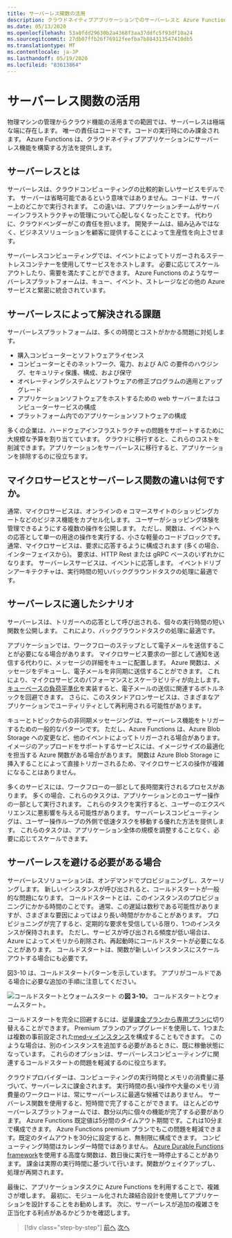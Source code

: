 ```yaml
---
title: サーバーレス関数の活用
description: クラウドネイティブアプリケーションでのサーバーレスと Azure Functions の活用
ms.date: 05/13/2020
ms.openlocfilehash: 53a0fdd29630b2a4368f3aa37ddfc5f93df10a24
ms.sourcegitcommit: 27db07ffb26f76912feefba7b884313547410db5
ms.translationtype: MT
ms.contentlocale: ja-JP
ms.lasthandoff: 05/19/2020
ms.locfileid: "83613864"
---
```

# <a name="leveraging-serverless-functions"></a>サーバーレス関数の活用

物理マシンの管理からクラウド機能の活用までの範囲では、サーバーレスは極端な端に存在します。 唯一の責任はコードです。コードの実行時にのみ課金されます。 Azure Functions は、クラウドネイティブアプリケーションにサーバーレス機能を構築する方法を提供します。

## <a name="what-is-serverless"></a>サーバーレスとは

サーバーレスは、クラウドコンピューティングの比較的新しいサービスモデルです。 サーバーは省略可能であるという意味ではありません。コードは、サーバー上のどこかで実行されます。 この違いは、アプリケーションチームがサーバーインフラストラクチャの管理について心配しなくなったことです。 代わりに、クラウドベンダーがこの責任を担います。 開発チームは、組み込みではなく、ビジネスソリューションを顧客に提供することによって生産性を向上させます。

サーバーレスコンピューティングでは、イベントによってトリガーされるステートレスコンテナーを使用してサービスをホストします。 必要に応じてスケールアウトしたり、需要を満たすことができます。 Azure Functions のようなサーバーレスプラットフォームは、キュー、イベント、ストレージなどの他の Azure サービスと緊密に統合されています。

## <a name="what-challenges-are-solved-by-serverless"></a>サーバーレスによって解決される課題

サーバーレスプラットフォームは、多くの時間とコストがかかる問題に対処します。

- 購入コンピューターとソフトウェアライセンス
- コンピューターとそのネットワーク、電力、および A/C の要件のハウジング、セキュリティ保護、構成、および保守
- オペレーティングシステムとソフトウェアの修正プログラムの適用とアップグレード
- アプリケーションソフトウェアをホストするための web サーバーまたはコンピューターサービスの構成
- プラットフォーム内でのアプリケーションソフトウェアの構成

多くの企業は、ハードウェアインフラストラクチャの問題をサポートするために大規模な予算を割り当てています。 クラウドに移行すると、これらのコストを削減できます。アプリケーションをサーバーレスに移行すると、アプリケーションを排除するのに役立ちます。

## <a name="what-is-the-difference-between-a-microservice-and-a-serverless-function"></a>マイクロサービスとサーバーレス関数の違いは何ですか。

通常、マイクロサービスは、オンラインの e コマースサイトのショッピングカートなどのビジネス機能をカプセル化します。 ユーザーがショッピング体験を管理できるようにする複数の操作を公開します。 ただし、関数は、イベントへの応答として単一の用途の操作を実行する、小さな軽量のコードブロックです。
通常、マイクロサービスは、要求に応答するように構成されます (多くの場合、インターフェイスから)。 要求は、HTTP Rest または gRPC ベースのいずれかになります。 サーバーレスサービスは、イベントに応答します。 イベントドリブンアーキテクチャは、実行時間の短いバックグラウンドタスクの処理に最適です。

## <a name="what-scenarios-are-appropriate-for-serverless"></a>サーバーレスに適したシナリオ

サーバーレスは、トリガーへの応答として呼び出される、個々の実行時間の短い関数を公開します。 これにより、バックグラウンドタスクの処理に最適です。

アプリケーションでは、ワークフローのステップとして電子メールを送信することが必要になる場合があります。 マイクロサービス要求の一部として通知を送信する代わりに、メッセージの詳細をキューに配置します。 Azure 関数は、メッセージをデキューし、電子メールを非同期に送信することができます。 これにより、マイクロサービスのパフォーマンスとスケーラビリティが向上します。 [キューベースの負荷平準化](https://docs.microsoft.com/azure/architecture/patterns/queue-based-load-leveling)を実装すると、電子メールの送信に関連するボトルネックを回避できます。 さらに、このスタンドアロンサービスは、さまざまなアプリケーションでユーティリティとして再利用される可能性があります。

キューとトピックからの非同期メッセージングは、サーバーレス機能をトリガーするための一般的なパターンです。 ただし、Azure Functions は、Azure Blob Storage への変更など、他のイベントによってトリガーされる場合があります。 イメージのアップロードをサポートするサービスには、イメージサイズの最適化を担当する Azure 関数がある場合があります。 関数は Azure Blob Storage に挿入することによって直接トリガーされるため、マイクロサービスの操作が複雑になることはありません。

多くのサービスには、ワークフローの一部として長時間実行されるプロセスがあります。 多くの場合、これらのタスクは、アプリケーションとのユーザー操作の一部として実行されます。 これらのタスクを実行すると、ユーザーのエクスペリエンスに悪影響を与える可能性があります。 サーバーレスコンピューティングは、ユーザー操作ループの外側で低速タスクを移動する優れた方法を提供します。 これらのタスクは、アプリケーション全体の規模を調整することなく、必要に応じてスケールできます。

## <a name="when-should-you-avoid-serverless"></a>サーバーレスを避ける必要がある場合

サーバーレスソリューションは、オンデマンドでプロビジョニングし、スケーリングします。 新しいインスタンスが呼び出されると、コールドスタートが一般的な問題になります。 コールドスタートとは、このインスタンスのプロビジョニングにかかる時間のことです。 通常、この遅延は数秒である可能性がありますが、さまざまな要因によってはより長い時間がかかることがあります。 プロビジョニングが完了すると、定期的な要求を受信している限り、1つのインスタンスが保持されます。 ただし、サービスが呼び出される頻度が低い場合は、Azure によってメモリから削除され、再起動時にコールドスタートが必要になることがあります。 コールドスタートは、関数が新しいインスタンスにスケールアウトする場合にも必要です。

図3-10 は、コールドスタートパターンを示しています。 アプリがコールドである場合に必要な追加の手順に注意してください。

![コールドスタートとウォームスタート ](./media/cold-start-warm-start.png)
 の**図 3-10**。 コールドスタートとウォームスタート。

コールドスタートを完全に回避するには、[従量課金プランから専用プランに](https://azure.microsoft.com/blog/understanding-serverless-cold-start/)切り替えることができます。 Premium プランのアップグレードを使用して、1つまたは複数の事前設定された[med-v インスタンス](https://docs.microsoft.com/azure/azure-functions/functions-premium-plan#pre-warmed-instances)を構成することもできます。 このような場合は、別のインスタンスを追加する必要があるときに、既に稼働状態になっています。 これらのオプションは、サーバーレスコンピューティングに関連するコールドスタートの問題を軽減するのに役立ちます。

クラウドプロバイダーは、コンピューティングの実行時間とメモリの消費量に基づいて、サーバーレスに課金されます。 実行時間の長い操作や大量のメモリ消費量のワークロードは、常にサーバーレスに最適な候補ではありません。 サーバーレス関数を使用すると、短時間で完了することができます。 ほとんどのサーバーレスプラットフォームでは、数分以内に個々の機能が完了する必要があります。 Azure Functions 既定値は5分間のタイムアウト期間です。これは10分まで構成できます。 Azure Functions premium プランでもこの問題を軽減できます。既定のタイムアウトを30分に設定すると、無制限に構成できます。 コンピューティング時間はカレンダー時間ではありません。 [Azure Durable Functions framework](https://docs.microsoft.com/azure/azure-functions/durable/durable-functions-overview?tabs=csharp)を使用する高度な関数は、数日後に実行を一時停止することがあります。 課金は実際の実行時間に基づいて行います。関数がウェイクアップし、処理が再開されます。

最後に、アプリケーションタスクに Azure Functions を利用することで、複雑さが増します。 最初に、モジュール化された疎結合設計を使用してアプリケーションを設計することをお勧めします。 次に、サーバーレスが追加の複雑さを正当化する利点があるかどうかを確認します。

>[!div class="step-by-step"]
>[前へ](leverage-containers-orchestrators.md)
>[次へ](combine-containers-serverless-approaches.md)
